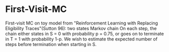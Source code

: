 # First-Visit-MC
First-visit MC on toy model from "Reinforcement Learning with Replacing Eligibility Traces"(Sutton 96): two states Markov chain
On each step, the chain either states in S = 0 with probability p = 0.75, or goes on to terminate in T = 1 with probability 1-p.
We wish to estimate the expected number of steps before termination when starting in S.
